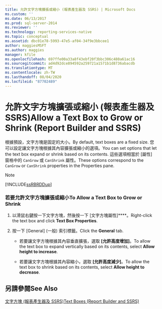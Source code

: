 ```yaml
---
title: 允許文字方塊擴張或縮小 (報表產生器及 SSRS) | Microsoft Docs
ms.custom: ''
ms.date: 06/13/2017
ms.prod: sql-server-2014
ms.reviewer: ''
ms.technology: reporting-services-native
ms.topic: conceptual
ms.assetid: dbc01e78-5993-47e5-af04-34f9e3bbcee1
author: maggiesMSFT
ms.author: maggies
manager: kfile
ms.openlocfilehash: 697ffe00a33a8f43ebf20f3bbc306c480a61ac16
ms.sourcegitcommit: ad4d92dce894592a259721a1571b1d8736abacdb
ms.translationtype: MT
ms.contentlocale: zh-TW
ms.lasthandoff: 08/04/2020
ms.locfileid: "87702489"
---
```

# <a name="allow-a-text-box-to-grow-or-shrink-report-builder-and-ssrs"></a><span data-ttu-id="d5a7b-102">允許文字方塊擴張或縮小 (報表產生器及 SSRS)</span><span class="sxs-lookup"><span data-stu-id="d5a7b-102">Allow a Text Box to Grow or Shrink (Report Builder and SSRS)</span></span>
  <span data-ttu-id="d5a7b-103">根據預設，文字方塊是固定的大小。</span><span class="sxs-lookup"><span data-stu-id="d5a7b-103">By default, text boxes are a fixed size.</span></span> <span data-ttu-id="d5a7b-104">您可以設定讓文字方塊根據其內容擴張或縮小的選項。</span><span class="sxs-lookup"><span data-stu-id="d5a7b-104">You can set options that let the text box expand or shrink based on its contents.</span></span> <span data-ttu-id="d5a7b-105">這些選項相當於 [屬性] 窗格中的 `CanGrow` 或 `CanShrink` 屬性。</span><span class="sxs-lookup"><span data-stu-id="d5a7b-105">These options correspond to the `CanGrow` or `CanShrink` properties in the Properties pane.</span></span>  
  
> [!NOTE]  
>  [!INCLUDE[ssRBRDDup](../../includes/ssrbrddup-md.md)]  
  
### <a name="to-allow-a-text-box-to-grow-or-shrink"></a><span data-ttu-id="d5a7b-106">若要允許文字方塊擴張或縮小</span><span class="sxs-lookup"><span data-stu-id="d5a7b-106">To Allow a Text Box to Grow or Shrink</span></span>  
  
1.  <span data-ttu-id="d5a7b-107">以滑鼠右鍵按一下文字方塊，然後按一下 [文字方塊屬性]\*\*\*\*。</span><span class="sxs-lookup"><span data-stu-id="d5a7b-107">Right-click the text box and click **Text Box Properties**.</span></span>  
  
2.  <span data-ttu-id="d5a7b-108">按一下 [General] \(一般\) 索引標籤。</span><span class="sxs-lookup"><span data-stu-id="d5a7b-108">Click the **General** tab.</span></span>  
  
    -   <span data-ttu-id="d5a7b-109">若要讓文字方塊根據其內容垂直擴張，選取 **[允許高度增加]**。</span><span class="sxs-lookup"><span data-stu-id="d5a7b-109">To allow the text box to expand vertically based on its contents, select **Allow height to increase**.</span></span>  
  
    -   <span data-ttu-id="d5a7b-110">若要讓文字方塊根據其內容縮小，選取 **[允許高度減少]**。</span><span class="sxs-lookup"><span data-stu-id="d5a7b-110">To allow the text box to shrink based on its contents, select **Allow height to decrease**.</span></span>  
  
## <a name="see-also"></a><span data-ttu-id="d5a7b-111">另請參閱</span><span class="sxs-lookup"><span data-stu-id="d5a7b-111">See Also</span></span>  
 [<span data-ttu-id="d5a7b-112">文字方塊 &#40;報表產生器及 SSRS&#41;</span><span class="sxs-lookup"><span data-stu-id="d5a7b-112">Text Boxes &#40;Report Builder and SSRS&#41;</span></span>](text-boxes-report-builder-and-ssrs.md)  
  
  
